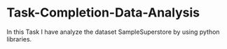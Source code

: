 # Task-Completion-Data-Analysis
In this Task  I have analyze  the dataset SampleSuperstore by using python libraries. 

